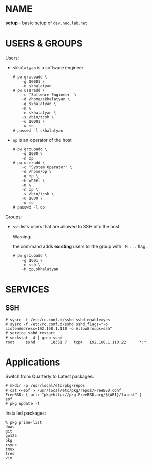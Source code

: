 # NAME

**setup** - basic setup of `dev.nuc.lab.net`


# USERS & GROUPS

Users:

  * `skhalatyan` is a software engineer

    ```console
    # pw groupadd \
        -g 10001 \
        -n skhalatyan
    # pw useradd \
        -c 'Software Engineer' \
        -d /home/skhalatyan \
        -g skhalatyan \
        -m \
        -n skhalatyan \
        -s /bin/tcsh \
        -u 10001 \
        -w no
    # passwd -l skhalatyan
    ```

  * `op` is an operator of the host

    ```console
    # pw groupadd \
        -g 1000 \
        -n op
    # pw useradd \
        -c 'System Operator' \
        -d /home/op \
        -g op \
        -G wheel \
        -m \
        -n op \
        -s /bin/tcsh \
        -u 1000 \
        -w no
    # passwd -l op
    ```


Groups:

  * `ssh` lists users that are allowed to SSH into the host

    > [!WARNING]
    > the command adds **existing** users to the group with `-M ...` flag.

    ```console
    # pw groupadd \
        -g 1001 \
        -n ssh \
        -M op,skhalatyan
    ```

# SERVICES

## SSH

```console
# sysrc -f /etc/rc.conf.d/sshd sshd_enable=yes
# sysrc -f /etc/rc.conf.d/sshd sshd_flags="-o ListenAddress=192.168.1.110 -o AllowGroups=ssh"
# service sshd restart
# sockstat -4 | grep sshd
root     sshd       18351 7   tcp4   192.168.1.110:22      *:*
```


# Applications

Switch from Quarterly to Latest packages:

```console
# mkdir -p /usr/local/etc/pkg/repos
# cat <<eof > /usr/local/etc/pkg/repos/FreeBSD.conf 
FreeBSD: { url: "pkg+http://pkg.FreeBSD.org/${ABI}/latest" }
eof
# pkg update -f
```

Installed packages:

```console
% pkg prime-list
doas
git
go125
pkg
rsync
tmux
tree
vim
```
